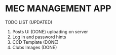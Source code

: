 # MEC MANAGEMENT APP

TODO LIST (UPDATED)

1. Posts UI (DONE) uploading on server 
2. Log in and password hints
3. CCD Template (DONE)
4. Clubs Images (DONE)

